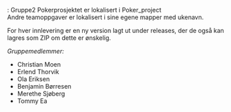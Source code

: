 : Gruppe2
Pokerprosjektet er lokalisert i Poker_project<br />
Andre teamoppgaver er lokalisert i sine egene mapper med ukenavn. 


For hver innlevering er en ny version lagt ut under releases, der de også kan lagres som ZIP om dette er ønskelig.

*Gruppemedlemmer:*
* Christian Moen
* Erlend Thorvik
* Ola Eriksen
* Benjamin Børresen
* Merethe Sjøberg
* Tommy Ea

